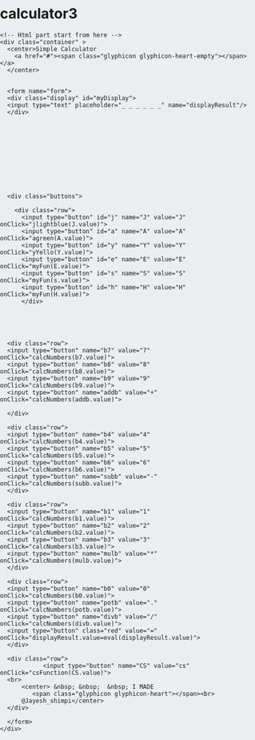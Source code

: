# calculator3

<!DOCTYPE html>
<html lang="en">
<head>
  <title>Bootstrap Example</title>
  <meta charset="utf-8">
  <meta name="viewport" content="width=device-width, initial-scale=1">
  <link rel="stylesheet" href="https://maxcdn.bootstrapcdn.com/bootstrap/3.4.1/css/bootstrap.min.css">
  <script src="https://ajax.googleapis.com/ajax/libs/jquery/3.5.1/jquery.min.js"></script>
  <script src="https://maxcdn.bootstrapcdn.com/bootstrap/3.4.1/js/bootstrap.min.js"></script>
</head>


<!-- Actuall Code start from here created by jayesh shimpi -->
<style>
body, html {
	background: #ECEDEF;
	margin: 0;
	padding: 0;
}
 
.container {
	position: fixed;
	top: 50%;
	left: 50%;
	transform: translate(-50%, -50%);
	background: #fff;
	box-shadow: 0 4px 8px 0 rgba(0,0,0,0.2), 0 6px 20px 0 rgba(0,0,0,0.2);
	border-radius: 14px;
	padding-bottom: 20px;
	width: 320px;
  
	
}
.display {
	width: 100%;
	height: 60px;
	padding: 40px 0;
	background-color: #1a2ee6;
	border-top-left-radius: 14px;
	border-top-right-radius: 14px;
}
.buttons {
	padding: 10px 5px 0 20px;
}
.row {
	width: 280px;
	float: left;
}
input[type=button] {
	width: 35px;
	height: 35px;
	float: left;
	padding: 0;
	margin: 5px;
	box-sizing: border-box;
	background: #ecedef;
	border: none;
	font-size: 30px;
	line-height: 30px;
	border-radius: 50%;
	font-weight: 600;
	color: #5E5858;
	cursor: pointer;
	
}
input[type=text] {
	width: 200px;
	height: 60px;
	float: left;
	padding: 0;
	box-sizing: border-box;
	border: none;
	background: none;
	color: #ffffff;
	text-align: right;
	font-weight: 500;
	font-size: 40px;
	line-height: 60px;
	margin: 0 25px;
	
}
.red {
	background: #ebdedf !important;
	color: #ffffff !important;
	
}
center {
    color: #e9490a;
    font-family: Verdana;
}

</style>
<body>



  <!-- JavaScript part start from here -->
  <script>
    function calcNumbers(result){
      form.displayResult.value=form.displayResult.value+result;
      
    }

    function csFunction(clr){
      form.displayResult.value="";
    }

    function jlightblue(chk){

      var ok=chk;
      if(ok==="J"){
      document.getElementById("myDisplay").style.background = "lightblue";
      }
    }
    function agreen(chk){

    var okay=chk;
    if(okay==="A"){
         document.getElementById("myDisplay").style.background = "green";
     }
    }

    function yYello(chk){

var ok=chk;
if(ok==="Y"){
document.getElementById("myDisplay").style.background = "yellow";
}
}

    </script> 



    <!-- Html part start from here -->
    <div class="container" > 
      <center>Simple Calculator 
        <a href="#"><span class="glyphicon glyphicon-heart-empty"></span></a>
      </center>
 
          
      <form name="form">
      <div class="display" id="myDisplay">
      <input type="text" placeholder="_ _ _ _ _ _" name="displayResult"/>
      </div>



      




 


      <div class="buttons">

        <div class="row">
          <input type="button" id="j" name="J" value="J" onClick="jlightblue(J.value)">
          <input type="button" id="a" name="A" value="A" onClick="agreen(A.value)">
          <input type="button" id="y" name="Y" value="Y" onClick="yYello(Y.value)">
          <input type="button" id="e" name="E" value="E" onClick="myFun(E.value)">
          <input type="button" id="s" name="S" value="S" onClick="myFun(s.value)">
          <input type="button" id="h" name="H" value="H" onClick="myFun(H.value)">
          </div>





      <div class="row">
      <input type="button" name="b7" value="7" onClick="calcNumbers(b7.value)">
      <input type="button" name="b8" value="8" onClick="calcNumbers(b8.value)">
      <input type="button" name="b9" value="9" onClick="calcNumbers(b9.value)">
      <input type="button" name="addb" value="+" onClick="calcNumbers(addb.value)">
      
      </div>
      
      <div class="row">
      <input type="button" name="b4" value="4" onClick="calcNumbers(b4.value)">
      <input type="button" name="b5" value="5" onClick="calcNumbers(b5.value)">
      <input type="button" name="b6" value="6" onClick="calcNumbers(b6.value)">
      <input type="button" name="subb" value="-" onClick="calcNumbers(subb.value)">
      </div>
      
      <div class="row">
      <input type="button" name="b1" value="1" onClick="calcNumbers(b1.value)">
      <input type="button" name="b2" value="2" onClick="calcNumbers(b2.value)">
      <input type="button" name="b3" value="3" onClick="calcNumbers(b3.value)">
      <input type="button" name="mulb" value="*" onClick="calcNumbers(mulb.value)">
      </div>
      
      <div class="row">
      <input type="button" name="b0" value="0" onClick="calcNumbers(b0.value)">
      <input type="button" name="potb" value="." onClick="calcNumbers(potb.value)">
      <input type="button" name="divb" value="/" onClick="calcNumbers(divb.value)">
      <input type="button" class="red" value="=" onClick="displayResult.value=eval(displayResult.value)">
      </div>

      <div class="row">
                <input type="button" name="CS" value="cs" onClick="csFunction(CS.value)">
      <br>
          <center> &nbsp; &nbsp;  &nbsp; I MADE 
             <span class="glyphicon glyphicon-heart"></span><br>
          @Jayesh_shimpi</center>
      </div>
      
      </form>
    </div>
  


</body>
</html>
